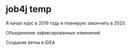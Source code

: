 # job4j temp

Я начал курс в 2019 году и планирую закончить в 2020.

Объединение зафиксированных изменений

Создание ветки в IDEA